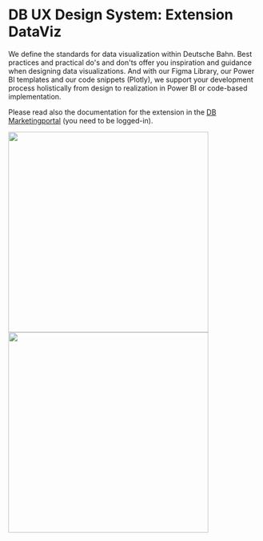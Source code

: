 # DB UX Design System: Extension DataViz

We define the standards for data visualization within Deutsche Bahn.
Best practices and practical do's and don'ts offer you inspiration and guidance when designing data visualizations. 
And with our Figma Library, our Power BI templates and our code snippets (Plotly), we support your development process holistically from design to realization in Power BI or code-based implementation.

Please read also the documentation for the extension in the [DB Marketingportal](https://marketingportal.extranet.deutschebahn.com/marketingportal/Design-Anwendungen/db-ux-design-system/extensions/dataviz) (you need to be logged-in).

<img src="https://github.com/user-attachments/assets/c918187b-c8be-4270-b42d-de4cb5686139" width="400" /> <br />
<img src="https://github.com/user-attachments/assets/bae31b45-a7bf-4f67-a2a1-5c24d60a0c81" width="400" /> <br />
